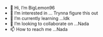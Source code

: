 - 👋 Hi, I’m BigLemon96
- 👀 I’m interested in ... Trynna figure this out
- 🌱 I’m currently learning ...Idk
- 💞️ I’m looking to collaborate on ...Nada
- 📫 How to reach me ...Nada

